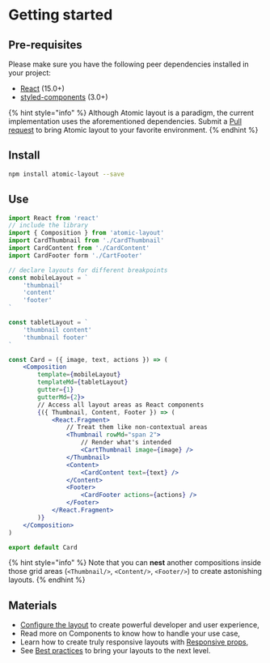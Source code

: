 # Getting started

## Pre-requisites

Please make sure you have the following peer dependencies installed in your project:

* [React](https://github.com/facebook/react) \(15.0+\)
* [styled-components](https://github.com/styled-components/styled-components) \(3.0+\)

{% hint style="info" %}
Although Atomic layout is a paradigm, the current implementation uses the aforementioned  dependencies. Submit a [Pull request](https://github.com/kettanaito/atomic-layout/pulls) to bring Atomic layout to your favorite environment.
{% endhint %}

## Install

```bash
npm install atomic-layout --save
```

## Use

```jsx
import React from 'react'
// include the library
import { Composition } from 'atomic-layout'
import CardThumbnail from './CardThumbnail'
import CardContent from './CardContent'
import CardFooter form './CartFooter'

// declare layouts for different breakpoints
const mobileLayout = `
    'thumbnail'
    'content'
    'footer'
`

const tabletLayout = `
    'thumbnail content'
    'thumbnail footer'
`

const Card = ({ image, text, actions }) => (
    <Composition
        template={mobileLayout}
        templateMd={tabletLayout}
        gutter={1}
        gutterMd={2}>
        // Access all layout areas as React components
        {({ Thumbnail, Content, Footer }) => (
            <React.Fragment>
                // Treat them like non-contextual areas
                <Thumbnail rowMd="span 2">
                    // Render what's intended
                    <CartThumbnail image={image} />
                </Thumbnail>
                <Content>
                    <CardContent text={text} />
                </Content>
                <Footer>
                    <CardFooter actions={actions} />
                </Footer>
            </React.Fragment>
        )}
    </Composition>
)

export default Card
```

{% hint style="info" %}
Note that you can **nest** another compositions inside those grid areas \(`<Thumbnail/>`, `<Content/>`, `<Footer/>`\) to create astonishing layouts.
{% endhint %}

## Materials

* [Configure the layout](../api/layout/configure.md) to create powerful developer and user experience,
* Read more on Components to know how to handle your use case,
* Learn how to create truly responsive layouts with [Responsive props](../fundamentals/responsive-props.md),
* See [Best practices](best-practices.md) to bring your layouts to the next level.



